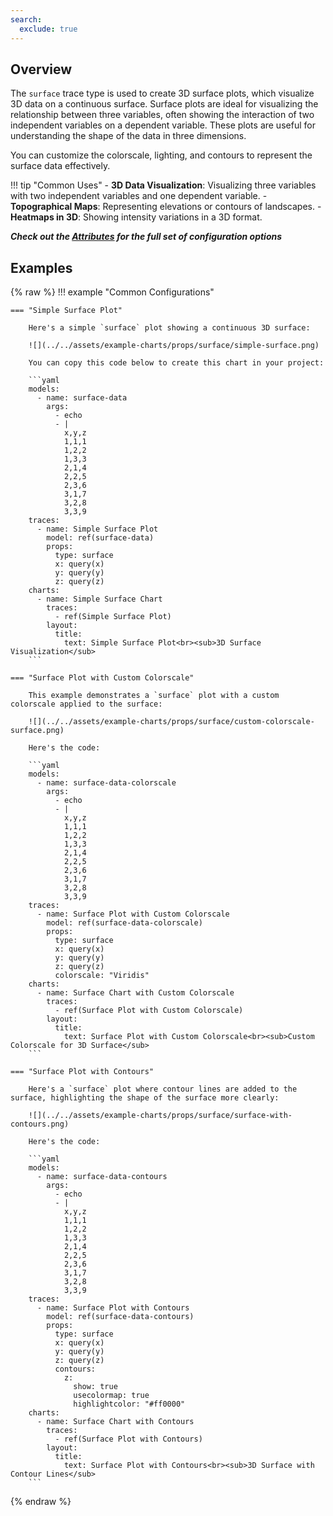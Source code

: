 ```yaml
---
search:
  exclude: true
---
```

<!--start-->
## Overview

The `surface` trace type is used to create 3D surface plots, which visualize 3D data on a continuous surface. Surface plots are ideal for visualizing the relationship between three variables, often showing the interaction of two independent variables on a dependent variable. These plots are useful for understanding the shape of the data in three dimensions.

You can customize the colorscale, lighting, and contours to represent the surface data effectively.

!!! tip "Common Uses"
    - **3D Data Visualization**: Visualizing three variables with two independent variables and one dependent variable.
    - **Topographical Maps**: Representing elevations or contours of landscapes.
    - **Heatmaps in 3D**: Showing intensity variations in a 3D format.

_**Check out the [Attributes](../configuration/Trace/Props/Surface/#attributes) for the full set of configuration options**_

## Examples

{% raw %}
!!! example "Common Configurations"

    === "Simple Surface Plot"

        Here's a simple `surface` plot showing a continuous 3D surface:

        ![](../../assets/example-charts/props/surface/simple-surface.png)

        You can copy this code below to create this chart in your project:

        ```yaml
        models:
          - name: surface-data
            args:
              - echo
              - |
                x,y,z
                1,1,1
                1,2,2
                1,3,3
                2,1,4
                2,2,5
                2,3,6
                3,1,7
                3,2,8
                3,3,9
        traces:
          - name: Simple Surface Plot
            model: ref(surface-data)
            props:
              type: surface
              x: query(x)
              y: query(y)
              z: query(z)
        charts:
          - name: Simple Surface Chart
            traces:
              - ref(Simple Surface Plot)
            layout:
              title:
                text: Simple Surface Plot<br><sub>3D Surface Visualization</sub>
        ```

    === "Surface Plot with Custom Colorscale"

        This example demonstrates a `surface` plot with a custom colorscale applied to the surface:

        ![](../../assets/example-charts/props/surface/custom-colorscale-surface.png)

        Here's the code:

        ```yaml
        models:
          - name: surface-data-colorscale
            args:
              - echo
              - |
                x,y,z
                1,1,1
                1,2,2
                1,3,3
                2,1,4
                2,2,5
                2,3,6
                3,1,7
                3,2,8
                3,3,9
        traces:
          - name: Surface Plot with Custom Colorscale
            model: ref(surface-data-colorscale)
            props:
              type: surface
              x: query(x)
              y: query(y)
              z: query(z)
              colorscale: "Viridis"
        charts:
          - name: Surface Chart with Custom Colorscale
            traces:
              - ref(Surface Plot with Custom Colorscale)
            layout:
              title:
                text: Surface Plot with Custom Colorscale<br><sub>Custom Colorscale for 3D Surface</sub>
        ```

    === "Surface Plot with Contours"

        Here's a `surface` plot where contour lines are added to the surface, highlighting the shape of the surface more clearly:

        ![](../../assets/example-charts/props/surface/surface-with-contours.png)

        Here's the code:

        ```yaml
        models:
          - name: surface-data-contours
            args:
              - echo
              - |
                x,y,z
                1,1,1
                1,2,2
                1,3,3
                2,1,4
                2,2,5
                2,3,6
                3,1,7
                3,2,8
                3,3,9
        traces:
          - name: Surface Plot with Contours
            model: ref(surface-data-contours)
            props:
              type: surface
              x: query(x)
              y: query(y)
              z: query(z)
              contours:
                z:
                  show: true
                  usecolormap: true
                  highlightcolor: "#ff0000"
        charts:
          - name: Surface Chart with Contours
            traces:
              - ref(Surface Plot with Contours)
            layout:
              title:
                text: Surface Plot with Contours<br><sub>3D Surface with Contour Lines</sub>
        ```

{% endraw %}
<!--end-->